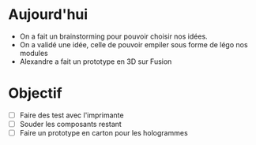 # Aujourd'hui
- On a fait un brainstorming pour pouvoir choisir nos idées.
- On a validé une idée, celle de pouvoir empiler sous forme de légo nos modules
- Alexandre a fait un prototype en 3D sur Fusion
# Objectif
- [ ] Faire des test avec l'imprimante
- [ ] Souder les composants restant
- [ ] Faire un prototype en carton pour les hologrammes
